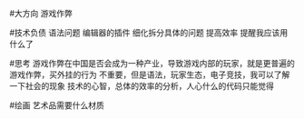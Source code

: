 #大方向
游戏作弊

#技术负债
语法问题
编辑器的插件
细化拆分具体的问题
提高效率
提醒我应该用什么了

#思考
游戏作弊在中国是否会成为一种产业，导致游戏内部的玩家，就是更普遍的游戏作弊，买外挂的行为
不重要，但是语法，玩家生态，电子竞技，我可以了解一下社会的现象
技术的心智，总体的效率的分析，人心什么的代码只能觉得

#绘画
艺术品需要什么材质

